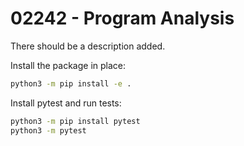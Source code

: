 # 02242 - Program Analysis

There should be a description added.

Install the package in place:

```bash
python3 -m pip install -e .
```

Install pytest and run tests:
```bash
python3 -m pip install pytest
python3 -m pytest
```